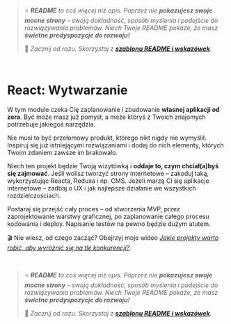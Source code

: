 
> ⭐ ***README** to coś więcej niż opis. Poprzez nie **pokazujesz swoje mocne strony** – swoją dokładność, sposób myślenia i podejście do rozwiązywania problemów. Niech Twoje README pokaże, że masz **świetne predyspozycje do rozwoju!***
> 
> 🎁 *Zacznij od razu. Skorzystaj z **[szablonu README i wskazówek](https://github.com/devmentor-pl/readme-template)**.* 

&nbsp;


# React: Wytwarzanie

W tym module czeka Cię zaplanowanie i zbudowanie **własnej aplikacji od zera**. Być może masz już pomysł, a może któryś z Twoich znajomych potrzebuje jakiegoś narzędzia.

Nie musi to być przełomowy produkt, którego nikt nigdy nie wymyślił. Inspiruj się już istniejącymi rozwiązaniami i dodaj do nich elementy, których Twoim zdaniem zawsze im brakowało.

Niech ten projekt będzie Twoją wizytówką i **oddaje to, czym chciał(a)byś się zajmować**. Jeśli wolisz tworzyć strony internetowe – zakoduj taką, wykorzystując Reacta, Reduxa i np. CMS. Jeżeli marzą Ci się aplikacje internetowe – zadbaj o UX i jak najlepsze działanie we wszystkich rozdzielczościach.

Postaraj się przejść cały proces – od stworzenia MVP, przez zaprojektowanie warstwy graficznej, po zaplanowanie całego procesu kodowania i deploy. Napisanie testów na pewno będzie dużym atutem.

🎬 Nie wiesz, od czego zacząć? Obejrzyj moje wideo *[Jakie projekty warto robić, aby wyróżnić się na tle konkurencji?](https://devmentor.pl/b/jakie-projekty-warto-robic-aby-wyroznic-sie-na-tle-konkurencji)*.


&nbsp;

> ⭐ ***README** to coś więcej niż opis. Poprzez nie **pokazujesz swoje mocne strony** – swoją dokładność, sposób myślenia i podejście do rozwiązywania problemów. Niech Twoje README pokaże, że masz **świetne predyspozycje do rozwoju!***
> 
> 🎁 *Zacznij od razu. Skorzystaj z **[szablonu README i wskazówek](https://github.com/devmentor-pl/readme-template)**.* 
